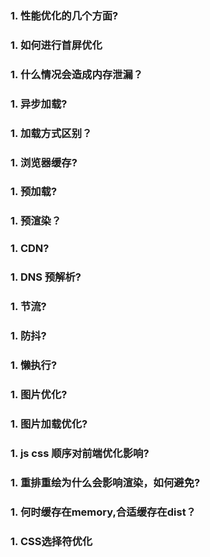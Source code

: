 ### 1. 性能优化的几个方面?
### 1. 如何进行首屏优化
### 1. 什么情况会造成内存泄漏？
### 1. 异步加载?
### 1. 加载方式区别？
### 1. 浏览器缓存?
### 1. 预加载?
### 1. 预渲染？
### 1. CDN?
### 1. DNS 预解析?
### 1. 节流?
### 1. 防抖?
### 1. 懒执行?
### 1. 图片优化?
### 1. 图片加载优化?
### 1. js css 顺序对前端优化影响?
### 1. 重排重绘为什么会影响渲染，如何避免?
### 1. 何时缓存在memory,合适缓存在dist？
### 1. CSS选择符优化